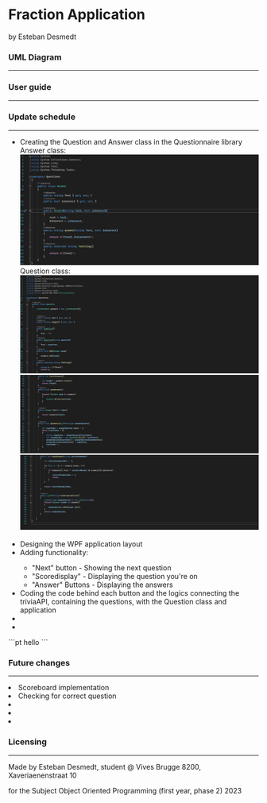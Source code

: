# Fraction Application
by Esteban Desmedt
<h3> UML Diagram </h3>
<hr></hr>

<h3> User guide </h3>
<hr></hr>

<h3> Update schedule </h3>
<hr></hr>
<ul>
    <li> Creating the Question and Answer class in the Questionnaire library</li>
    Answer class:
    <img src="./Images/AnswerClass.jpg" alt="AnswerClass">
    Question class:
    <img src="./Images/QuestionClass1.jpg" alt="QuestionClass1">
    <img src="./Images/QuestionClass2.jpg" alt="QuestionClass2">
    <img src="./Images/QuestionClass3.jpg" alt="QuestionClass3">
    <br></br>
    <li> Designing the WPF application layout</li>
    <li> Adding functionality:</li>
    <ul>
    <li>"Next" button - Showing the next question</li>
    <li>"Scoredisplay" - Displaying the question you're on</li>
    <li>"Answer" Buttons - Displaying the answers</li>
    </ul>
    <li> Coding the code behind each button and the logics connecting the triviaAPI, containing the questions, with the Question class and application</li>
    <li></li>
    <li></li>
</ul>
```pt
hello
```

<h3> Future changes </h3>
<hr></hr>
    <li>Scoreboard implementation</li>
    <li>Checking for correct question</li>
    <li></li>
    <li></li>
    <li></li>
</ul>

<h3> Licensing </h3>
<hr></hr>
<p>Made by Esteban Desmedt, student @ Vives Brugge 8200, Xaveriaenenstraat 10</p>
<p>for the Subject Object Oriented Programming (first year, phase 2) 2023</p>
